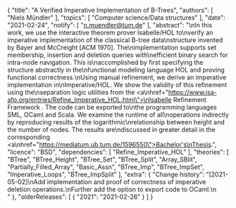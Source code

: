 {
    "title": "A Verified Imperative Implementation of B-Trees",
    "authors": [
        "Niels Mündler"
    ],
    "topics": [
        "Computer science/Data structures"
    ],
    "date": "2021-02-24",
    "notify": [
        "n.muendler@tum.de"
    ],
    "abstract": "\nIn this work, we use the interactive theorem prover Isabelle/HOL to\nverify an imperative implementation of the classical B-tree data\nstructure invented by Bayer and McCreight [ACM 1970]. The\nimplementation supports set membership, insertion and deletion queries with\nefficient binary search for intra-node navigation. This is\naccomplished by first specifying the structure abstractly in the\nfunctional modeling language HOL and proving functional correctness.\nUsing manual refinement, we derive an imperative implementation in\nImperative/HOL. We show the validity of this refinement using the\nseparation logic utilities from the <a\nhref=\"https://www.isa-afp.org/entries/Refine_Imperative_HOL.html\">\nIsabelle Refinement Framework </a> . The code can be exported to\nthe programming languages SML, OCaml and Scala. We examine the runtime of all\noperations indirectly by reproducing results of the logarithmic\nrelationship between height and the number of nodes.  The results are\ndiscussed in greater detail in the corresponding <a\nhref=\"https://mediatum.ub.tum.de/1596550\">Bachelor's\nThesis</a>.",
    "licence": "BSD",
    "dependencies": [
        "Refine_Imperative_HOL"
    ],
    "theories": [
        "BTree",
        "BTree_Height",
        "BTree_Set",
        "BTree_Split",
        "Array_SBlit",
        "Partially_Filled_Array",
        "Basic_Assn",
        "BTree_Imp",
        "BTree_ImpSet",
        "Imperative_Loops",
        "BTree_ImpSplit"
    ],
    "extra": {
        "Change history": "[2021-05-02]\nAdd implementation and proof of correctness of imperative deletion operations.\nFurther add the option to export code to OCaml.\n<br>"
    },
    "olderReleases": [
        {
            "2021": "2021-02-26"
        }
    ]
}